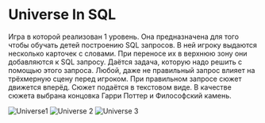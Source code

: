 # Universe In SQL

Игра в которой реализован 1 уровень. Она предназначена для того чтобы обучать детей построению SQL запросов.
В ней игроку выдаются несколько карточек с словами. При переносе их в верхнюю зону они добавляются к SQL запросу. Даётся задача, которую надо решить с помощью этого запроса. 
Любой, даже не правильный запрос влияет на трёхмерную сцену перед игроком. 
При правильном запросе сюжет движется вперёд. Сюжет подаётся в текстовом виде. В качестве сюжета выбрана концовка Гарри Поттер и Философский камень.

![Universe1](https://github.com/BillCipher890/Universe-In-SQL/assets/50743926/1f01a453-2739-4543-ae14-21db5b819214)
![Universe 2](https://github.com/BillCipher890/Universe-In-SQL/assets/50743926/45fdc323-9035-41a9-b437-b88ce75f13b4)
![Universe 3](https://github.com/BillCipher890/Universe-In-SQL/assets/50743926/61bdfb5d-a02e-41ed-947d-00a81057dbec)
